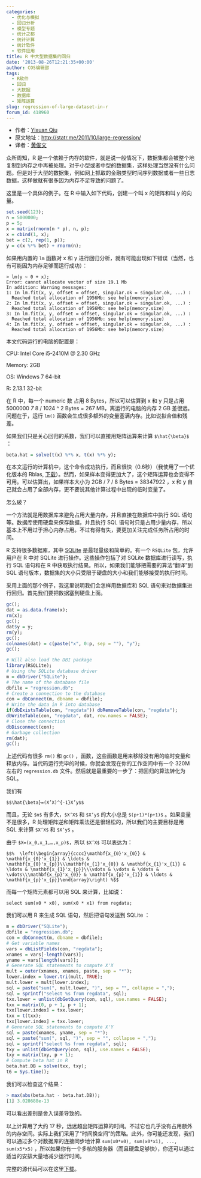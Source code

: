 ```yaml
---
categories:
  - 优化与模拟
  - 回归分析
  - 模型专题
  - 统计之都
  - 统计计算
  - 统计软件
  - 软件应用
title: R 中大型数据集的回归
date: '2013-08-26T12:21:35+00:00'
author: COS编辑部
tags:
  - R软件
  - 回归
  - 大数据
  - 数据库
  - 矩阵运算
slug: regression-of-large-dataset-in-r
forum_id: 418960
---
```


* 作者：[Yixuan Qiu](http://statr.me/)
* 原文地址：<http://statr.me/2011/10/large-regression/>
* 译者：[黄俊文](http://www.fyears.org/)

众所周知，R 是一个依赖于内存的软件，就是说一般情况下，数据集都会被整个地复制到内存之中再被处理。对于小型或者中型的数据集，这样处理当然没有什么问题。但是对于大型的数据集，例如网上抓取的金融类型时间序列数据或者一些日志数据，这样做就有很多因为内存不足导致的问题了。<!--more-->
 
这里是一个具体的例子。在 R 中输入如下代码，创建一个叫 x 的矩阵和叫 y 的向量。

```r
set.seed(123);
n = 5000000;
p = 5;
x = matrix(rnorm(n * p), n, p);
x = cbind(1, x);
bet = c(2, rep(1, p));
y = c(x %*% bet) + rnorm(n);
```

如果用内置的 `lm` 函数对 x 和 y 进行回归分析，就有可能出现如下错误（当然，也有可能因为内存足够而运行成功）：

```
> lm(y ~ 0 + x);
Error: cannot allocate vector of size 19.1 Mb
In addition: Warning messages:
1: In lm.fit(x, y, offset = offset, singular.ok = singular.ok, ...) :
  Reached total allocation of 1956Mb: see help(memory.size)
2: In lm.fit(x, y, offset = offset, singular.ok = singular.ok, ...) :
  Reached total allocation of 1956Mb: see help(memory.size)
3: In lm.fit(x, y, offset = offset, singular.ok = singular.ok, ...) :
  Reached total allocation of 1956Mb: see help(memory.size)
4: In lm.fit(x, y, offset = offset, singular.ok = singular.ok, ...) :
  Reached total allocation of 1956Mb: see help(memory.size)
```

本文代码运行的电脑的配置是：

CPU: Intel Core i5-2410M @ 2.30 GHz
  
Memory: 2GB
  
OS: Windows 7 64-bit
  
R: 2.13.1 32-bit

在 R 中，每一个 numeric 数 占用 8 Bytes，所以可以估算到 x 和 y 只是占用 5000000  _7_ 8 / 1024 ^ 2 Bytes = 267 MB，离运行的电脑的内存 2 GB 差很远。问题在于，运行 `lm()` 函数会生成很多额外的变量塞满内存。比如说拟合值和残差。

如果我们只是关心回归的系数，我们可以直接用矩阵运算来计算 `$\hat{\beta}$` ：

```r
beta.hat = solve(t(x) %*% x, t(x) %*% y);
```

在本文运行的计算机中，这个命令成功执行，而且很快（0.6秒）（我使用了一个优化版本的 Rblas, [下载](https://bitbucket.org/yixuan/cn/downloads/gotoblas2.zip)）。然而，如果样本变得更加大了，这个矩阵运算也会变得不可用。可以估算出，如果样本大小为 2GB / 7 / 8 Bytes = 38347922 ，x 和 y 自己就会占用了全部内存，更不要说其他计算过程中出现的临时变量了。

怎么破？

一个方法就是用数据库来避免占用大量内存，并且直接在数据库中执行 SQL 语句等。数据库使用硬盘来保存数据，并且执行 SQL 语句时只是占用少量内存，所以基本上不用过于担心内存占用。不过有得有失，要更加关注完成任务所占用的时间。

R 支持很多数据库，其中 [SQLite](http://www.sqlite.org/) 是最轻量级和简单的。有一个 `RSQLite` 包，允许用户在 R 中对 SQLite 进行操作。这些操作包括了对 SQLite 数据库进行读写，执行 SQL 语句和在 R 中获取执行结果。所以，如果我们能够把需要的算法“翻译”到 SQL 语句版本，数据集的大小只受限于硬盘的大小和我们能够接受的执行时间。

采用上面的那个例子，我这里说明我们会怎样用数据库和 SQL 语句来对数据集进行回归。首先我们要把数据塞到硬盘上面。

```r
gc();
dat = as.data.frame(x);
rm(x);
gc();
dat$y = y;
rm(y);
gc();
colnames(dat) = c(paste("x", 0:p, sep = ""), "y");
gc();

# Will also load the DBI package
library(RSQLite);
# Using the SQLite database driver
m = dbDriver("SQLite");
# The name of the database file
dbfile = "regression.db";
# Create a connection to the database
con = dbConnect(m, dbname = dbfile);
# Write the data in R into database
if(dbExistsTable(con, "regdata")) dbRemoveTable(con, "regdata");
dbWriteTable(con, "regdata", dat, row.names = FALSE);
# Close the connection
dbDisconnect(con);
# Garbage collection
rm(dat);
gc();
```

上述代码有很多 `rm()` 和 `gc()` ，函数，这些函数是用来移除没有用的临时变量和释放内存。当代码运行完毕的时候，你就会发现在你的工作空间中有一个 320M 左右的 `regression.db` 文件。然后就是最重要的一步了：把回归的算法转化为 SQL。

我们有

`$$\hat{\beta}=(X’X)^{-1}X’y$$`

而且，无论 `$n$` 有多大，`$X’X$` 和 `$X’y$` 的大小总是 `$(p+1)*(p+1)$` 。如果变量不是很多，R 处理矩阵逆和矩阵乘法还是很轻松的，所以我们的主要目标是用 SQL 来计算 `$X’X$` 和 `$X’y$` 。

由于 `$X=(x_0,x_1,…,x_p)$`，所以 `$X’X$` 可以表达为：

`$$%  \left(\begin{array}{cccc}\mathbf{x_{0}'x_{0}} & \mathbf{x_{0}'x_{1}} & \ldots & \mathbf{x_{0}'x_{p}}\\\mathbf{x_{1}'x_{0}} & \mathbf{x_{1}'x_{1}} & \ldots & \mathbf{x_{1}'x_{p}}\\\vdots & \vdots & \ddots & \vdots\\\mathbf{x_{p}'x_{0}} & \mathbf{x_{p}'x_{1}} & \ldots & \mathbf{x_{p}'x_{p}}\end{array}\right) %$$`

而每一个矩阵元素都可以用 SQL 来计算，比如说：

```
select sum(x0 * x0), sum(x0 * x1) from regdata;
```

我们可以用 R 来生成 SQL 语句，然后把语句发送到 SQLite ：

```r
m = dbDriver("SQLite");
dbfile = "regression.db";
con = dbConnect(m, dbname = dbfile);
# Get variable names
vars = dbListFields(con, "regdata");
xnames = vars[-length(vars)];
yname = vars[length(vars)];
# Generate SQL statements to compute X'X
mult = outer(xnames, xnames, paste, sep = "*");
lower.index = lower.tri(mult, TRUE);
mult.lower = mult[lower.index];
sql = paste("sum(", mult.lower, ")", sep = "", collapse = ",");
sql = sprintf("select %s from regdata", sql);
txx.lower = unlist(dbGetQuery(con, sql), use.names = FALSE);
txx = matrix(0, p + 1, p + 1);
txx[lower.index] = txx.lower;
txx = t(txx);
txx[lower.index] = txx.lower;
# Generate SQL statements to compute X'Y
sql = paste(xnames, yname, sep = "*");
sql = paste("sum(", sql, ")", sep = "", collapse = ",");
sql = sprintf("select %s from regdata", sql);
txy = unlist(dbGetQuery(con, sql), use.names = FALSE);
txy = matrix(txy, p + 1);
# Compute beta hat in R
beta.hat.DB = solve(txx, txy);
t6 = Sys.time();
```
我们可以检查这个结果：

```r
> max(abs(beta.hat - beta.hat.DB));
[1] 3.028688e-13
```

可以看出差别是舍入误差导致的。

以上计算用了大约 17 秒，远远超出矩阵运算的时间。不过它也几乎没有占用额外的内存空间。实际上我们采用了“时间换空间”的策略。此外，你可能还发现，我们可以通过多个对数据库的连接同步地计算 `sum(x0*x0), sum(x0*x1), ..., sum(x5*x5)` ，所以如果你有一个多核的服务器（而且硬盘足够快），你还可以通过适当的安排大量地减少运行时间。

完整的源代码可以在这里[下载](https://github.com/downloads/yixuan/en/DB_regression.tar.gz)。
